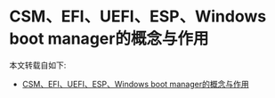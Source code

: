 
# CSM、EFI、UEFI、ESP、Windows boot manager的概念与作用

本文转载自如下:

- [CSM、EFI、UEFI、ESP、Windows boot manager的概念与作用](https://www.zhihu.com/tardis/bd/art/1901198379981182382?source_id=1001)
